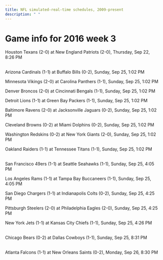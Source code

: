 ```yaml
---
title: NFL simulated-real-time schedules, 2009-present
description: " "
---
```


# Game info for 2016 week 3

Houston Texans (2-0) at New England Patriots (2-0), Thursday, Sep 22, 8:26 PM

<br/>Arizona Cardinals (1-1) at Buffalo Bills (0-2), Sunday, Sep 25, 1:02 PM

Minnesota Vikings (2-0) at Carolina Panthers (1-1), Sunday, Sep 25, 1:02 PM

Denver Broncos (2-0) at Cincinnati Bengals (1-1), Sunday, Sep 25, 1:02 PM

Detroit Lions (1-1) at Green Bay Packers (1-1), Sunday, Sep 25, 1:02 PM

Baltimore Ravens (2-0) at Jacksonville Jaguars (0-2), Sunday, Sep 25, 1:02 PM

Cleveland Browns (0-2) at Miami Dolphins (0-2), Sunday, Sep 25, 1:02 PM

Washington Redskins (0-2) at New York Giants (2-0), Sunday, Sep 25, 1:02 PM

Oakland Raiders (1-1) at Tennessee Titans (1-1), Sunday, Sep 25, 1:02 PM

<br/>San Francisco 49ers (1-1) at Seattle Seahawks (1-1), Sunday, Sep 25, 4:05 PM

Los Angeles Rams (1-1) at Tampa Bay Buccaneers (1-1), Sunday, Sep 25, 4:05 PM

San Diego Chargers (1-1) at Indianapolis Colts (0-2), Sunday, Sep 25, 4:25 PM

Pittsburgh Steelers (2-0) at Philadelphia Eagles (2-0), Sunday, Sep 25, 4:25 PM

New York Jets (1-1) at Kansas City Chiefs (1-1), Sunday, Sep 25, 4:26 PM

<br/>Chicago Bears (0-2) at Dallas Cowboys (1-1), Sunday, Sep 25, 8:31 PM

<br/>Atlanta Falcons (1-1) at New Orleans Saints (0-2), Monday, Sep 26, 8:30 PM

